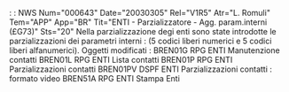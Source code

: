  :  : NWS Num="000643" Date="20030305" Rel="V1R5" Atr="L. Romuli" Tem="APP" App="BR" Tit="ENTI - Parzializzatore - Agg. param.interni (£G73)" Sts="20"
Nella parzializzazione degi enti sono state introdotte le parzializzazioni dei parametri interni : 
(5 codici liberi numerici e 5 codici liberi alfanumerici).
Oggetti modificati : 
BREN01G     RPG         ENTI Manutenzione contatti
BREN01L     RPG         ENTI Lista contatti
BREN01P     RPG         ENTI Parzializzazioni contatti
BREN01PV    DSPF        ENTI Parzializzazioni contatti :  formato video
BREN51A     RPG         ENTI Stampa Enti

